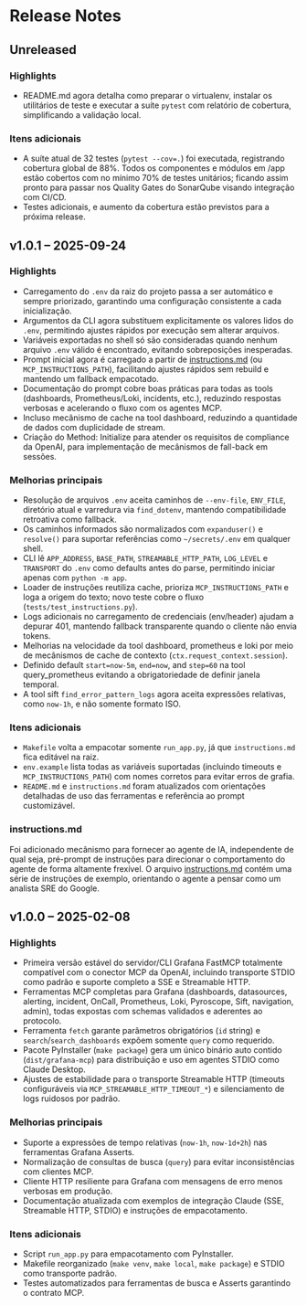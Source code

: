 # Release Notes

## Unreleased

### Highlights
- README.md agora detalha como preparar o virtualenv, instalar os utilitários de teste e executar a suíte `pytest` com relatório de cobertura, simplificando a validação local.

### Itens adicionais
- A suíte atual de 32 testes (`pytest --cov=.`) foi executada, registrando cobertura global de 88%. Todos os componentes e módulos em /app estão cobertos com no mínimo 70% de testes unitários; ficando assim pronto para passar nos Quality Gates do SonarQube visando integração com CI/CD.
- Testes adicionais, e aumento da cobertura estão previstos para a próxima release.

## v1.0.1 – 2025-09-24

### Highlights
- Carregamento do `.env` da raiz do projeto passa a ser automático e sempre priorizado, garantindo uma configuração consistente a cada inicialização.
- Argumentos da CLI agora substituem explicitamente os valores lidos do `.env`, permitindo ajustes rápidos por execução sem alterar arquivos.
- Variáveis exportadas no shell só são consideradas quando nenhum arquivo `.env` válido é encontrado, evitando sobreposições inesperadas.
- Prompt inicial agora é carregado a partir de [instructions.md](./instructions.md) (ou `MCP_INSTRUCTIONS_PATH`), facilitando ajustes rápidos sem rebuild e mantendo um fallback empacotado.
- Documentação do prompt cobre boas práticas para todas as tools (dashboards, Prometheus/Loki, incidents, etc.), reduzindo respostas verbosas e acelerando o fluxo com os agentes MCP.
- Incluso mecânismo de cache na tool dashboard, reduzindo a quantidade de dados com duplicidade de stream.
- Criação do Method: Initialize para atender os requisitos de compliance da OpenAI, para implementação de mecânismos de fall-back em sessões.

### Melhorias principais
- Resolução de arquivos `.env` aceita caminhos de `--env-file`, `ENV_FILE`, diretório atual e varredura via `find_dotenv`, mantendo compatibilidade retroativa como fallback.
- Os caminhos informados são normalizados com `expanduser()` e `resolve()` para suportar referências como `~/secrets/.env` em qualquer shell.
- CLI lê `APP_ADDRESS`, `BASE_PATH`, `STREAMABLE_HTTP_PATH`, `LOG_LEVEL` e `TRANSPORT` do `.env` como defaults antes do parse, permitindo iniciar apenas com `python -m app`.
- Loader de instruções reutiliza cache, prioriza `MCP_INSTRUCTIONS_PATH` e loga a origem do texto; novo teste cobre o fluxo (`tests/test_instructions.py`).
- Logs adicionais no carregamento de credenciais (env/header) ajudam a depurar 401, mantendo fallback transparente quando o cliente não envia tokens.
- Melhorias na velocidade da tool dashboard, prometheus e loki por meio de mecânismos de cache de contexto (`ctx.request_context.session`).
- Definido default `start=now-5m`, `end=now`, and `step=60` na tool query_prometheus evitando a obrigatoriedade de definir janela temporal.
- A tool sift `find_error_pattern_logs` agora aceita expressões relativas, como `now-1h`, e não somente formato ISO.

### Itens adicionais
- `Makefile` volta a empacotar somente `run_app.py`, já que `instructions.md` fica editável na raiz.
- `env.example` lista todas as variáveis suportadas (incluindo timeouts e `MCP_INSTRUCTIONS_PATH`) com nomes corretos para evitar erros de grafia.
- `README.md` e `instructions.md` foram atualizados com orientações detalhadas de uso das ferramentas e referência ao prompt customizável.

### instructions.md
Foi adicionado mecânismo para fornecer ao agente de IA, independente de qual seja, pré-prompt de instruções para direcionar o comportamento do agente de forma altamente frexível. O arquivo [instructions.md](./instructions.md) contém uma série de instruções de exemplo, orientando o agente a pensar como um analista SRE do Google.

## v1.0.0 – 2025-02-08

### Highlights
- Primeira versão estável do servidor/CLI Grafana FastMCP totalmente compatível com o conector MCP da OpenAI, incluindo transporte STDIO como padrão e suporte completo a SSE e Streamable HTTP.
- Ferramentas MCP completas para Grafana (dashboards, datasources, alerting, incident, OnCall, Prometheus, Loki, Pyroscope, Sift, navigation, admin), todas expostas com schemas validados e aderentes ao protocolo.
- Ferramenta `fetch` garante parâmetros obrigatórios (`id` string) e `search`/`search_dashboards` expõem somente `query` como requerido.
- Pacote PyInstaller (`make package`) gera um único binário auto contido (`dist/grafana-mcp`) para distribuição e uso em agentes STDIO como Claude Desktop.
- Ajustes de estabilidade para o transporte Streamable HTTP (timeouts configuráveis via `MCP_STREAMABLE_HTTP_TIMEOUT_*`) e silenciamento de logs ruidosos por padrão.

### Melhorias principais
- Suporte a expressões de tempo relativas (`now-1h`, `now-1d+2h`) nas ferramentas Grafana Asserts.
- Normalização de consultas de busca (`query`) para evitar inconsistências com clientes MCP.
- Cliente HTTP resiliente para Grafana com mensagens de erro menos verbosas em produção.
- Documentação atualizada com exemplos de integração Claude (SSE, Streamable HTTP, STDIO) e instruções de empacotamento.

### Itens adicionais
- Script `run_app.py` para empacotamento com PyInstaller.
- Makefile reorganizado (`make venv`, `make local`, `make package`) e STDIO como transporte padrão.
- Testes automatizados para ferramentas de busca e Asserts garantindo o contrato MCP.
